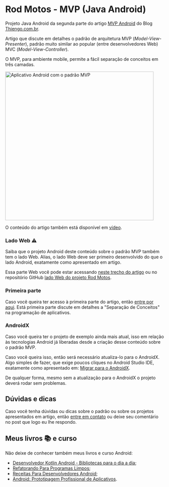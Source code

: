 # Rod Motos - MVP (Java Android)

Projeto Java Android da segunda parte do artigo [MVP Android](https://www.thiengo.com.br/mvp-android#title-9) do Blog [Thiengo.com.br](https://www.thiengo.com.br).

Artigo que discute em detalhes o padrão de arquitetura MVP (*Model-View-Presenter*), padrão muito similar ao popular (entre desenvolvedores Web) MVC (*Model-View-Controller*).

O MVP, para ambiente mobile, permite a fácil separação de conceitos em três camadas.

<img src="https://www.thiengo.com.br/img/post/normal/pe6lurffeq37mpp9uf71uhpa57fa24707ba3e850af9219daf1952a9ab5.jpg" width="470" alt="Aplicativo Android com o padrão MVP">

O conteúdo do artigo também está disponível em [vídeo](https://www.thiengo.com.br/mvp-android#title-20).

### Lado Web ⚠

Saiba que o projeto Android deste conteúdo sobre o padrão MVP também tem o lado Web. Alias, o lado Web deve ser primeiro desenvolvido do que o lado Android, exatamente como apresentado em artigo.

Essa parte Web você pode estar acessando [neste trecho do artigo](https://www.thiengo.com.br/mvp-android#title-5) ou no repositório GitHub [lado Web do projeto Rod Motos](https://github.com/viniciusthiengo/rod-motors-web).

### Primeira parte

Caso você queira ter acesso à primeira parte do artigo, então [entre por aqui](https://www.thiengo.com.br/mvp-android#title-1). Está primeira parte discute em detalhes a "Separação de Conceitos" na programação de aplicativos.

### AndroidX

Caso você queira ter o projeto de exemplo ainda mais atual, isso em relação às tecnologias Android já liberadas desde a criação desse conteúdo sobre o padrão MVP.

Caso você queira isso, então será necessário atualiza-lo para o AndroidX. Algo simples de fazer, que exige poucos cliques no Android Studio IDE, exatamente como apresentado em: [Migrar para o AndroidX](https://developer.android.com/jetpack/androidx/migrate?hl=pt-br).

De qualquer forma, mesmo sem a atualização para o AndroidX o projeto deverá rodar sem problemas.

## Dúvidas e dicas

Caso você tenha dúvidas ou dicas sobre o padrão ou sobre os projetos apresentados em artigo, então [entre em contato](https://www.thiengo.com.br/contato) ou deixe seu comentário no post que logo eu lhe respondo.

## Meus livros 📚 e curso

Não deixe de conhecer também meus livros e curso Android:

- [Desenvolvedor Kotlin Android - Bibliotecas para o dia a dia](https://www.thiengo.com.br/livro-desenvolvedor-kotlin-android);
- [Refatorando Para Programas Limpos](https://www.thiengo.com.br/livro-refatorando-para-programas-limpos);
- [Receitas Para Desenvolvedores Android](https://www.thiengo.com.br/livro-receitas-para-desenvolvedores-android);
- [Android: Prototipagem Profissional de Aplicativos](https://www.udemy.com/course/android-prototipagem-profissional-de-aplicativos/?locale=pt_BR&persist_locale=).
